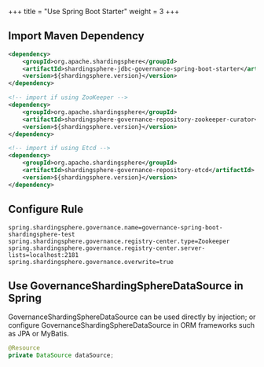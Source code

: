 +++
title = "Use Spring Boot Starter"
weight = 3
+++

## Import Maven Dependency

```xml
<dependency>
    <groupId>org.apache.shardingsphere</groupId>
    <artifactId>shardingsphere-jdbc-governance-spring-boot-starter</artifactId>
    <version>${shardingsphere.version}</version>
</dependency>

<!-- import if using ZooKeeper -->
<dependency>
    <groupId>org.apache.shardingsphere</groupId>
    <artifactId>shardingsphere-governance-repository-zookeeper-curator</artifactId>
    <version>${shardingsphere.version}</version>
</dependency>

<!-- import if using Etcd -->
<dependency>
    <groupId>org.apache.shardingsphere</groupId>
    <artifactId>shardingsphere-governance-repository-etcd</artifactId>
    <version>${shardingsphere.version}</version>
</dependency>
```

## Configure Rule

```properties
spring.shardingsphere.governance.name=governance-spring-boot-shardingsphere-test
spring.shardingsphere.governance.registry-center.type=Zookeeper
spring.shardingsphere.governance.registry-center.server-lists=localhost:2181
spring.shardingsphere.governance.overwrite=true
```

## Use GovernanceShardingSphereDataSource in Spring

GovernanceShardingSphereDataSource can be used directly by injection; 
or configure GovernanceShardingSphereDataSource in ORM frameworks such as JPA or MyBatis.

```java
@Resource
private DataSource dataSource;
```

